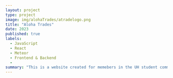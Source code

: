 ```yaml
---
layout: project
type: project
image: img/alohaTrades/atradelogo.png
title: "Aloha Trades"
date: 2023
published: true
labels:
  - JavaScript
  - React
  - Meteor
  - Frontend & Backend
  - 
summary: "This is a website created for memebers in the UH student community to sell their items to other students"
---
```


